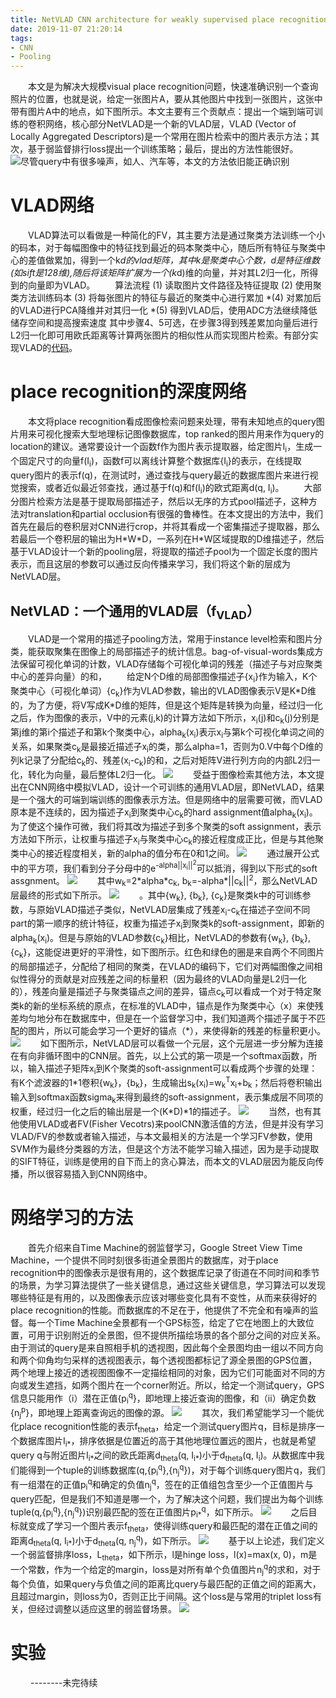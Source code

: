 ```yaml
---
title: NetVLAD CNN architecture for weakly supervised place recognition
date: 2019-11-07 21:20:14
tags:
- CNN
- Pooling
---
```

&emsp;&emsp;本文是为解决大规模visual place recognition问题，快速准确识别一个查询照片的位置，也就是说，给定一张图片A，要从其他图片中找到一张图片，这张中带有图片A中的地点，如下图所示。本文主要有三个贡献点：提出一个端到端可训练的卷积网络，核心部分NetVLAD是一个新的VLAD层，VLAD (Vector of Locally Aggregated Descriptors)是一个常用在图片检索中的图片表示方法；其次，基于弱监督排行loss提出一个训练策略；最后，提出的方法性能很好。
![](/images/NetVLAD/fig_exam.png "尽管query中有很多噪声，如人、汽车等，本文的方法依旧能正确识别")
# VLAD网络
&emsp;&emsp;VLAD算法可以看做是一种简化的FV，其主要方法是通过聚类方法训练一个小的码本，对于每幅图像中的特征找到最近的码本聚类中心，随后所有特征与聚类中心的差值做累加，得到一个k*d的vlad矩阵，其中k是聚类中心个数，d是特征维数(如sift是128维),随后将该矩阵扩展为一个(k*d)维的向量，并对其L2归一化，所得到的向量即为VLAD。
&emsp;&emsp;算法流程
(1) 读取图片文件路径及特征提取
(2) 使用聚类方法训练码本
(3) 将每张图片的特征与最近的聚类中心进行累加
\*(4) 对累加后的VLAD进行PCA降维并对其归一化
\*(5) 得到VLAD后，使用ADC方法继续降低储存空间和提高搜索速度
其中步骤4、5可选，在步骤3得到残差累加向量后进行L2归一化即可用欧氏距离等计算两张图片的相似性从而实现图片检索。有部分实现VLAD的[代码](https://github.com/Lithogenous/VLAD-SIFT-python)。
# place recognition的深度网络
&emsp;&emsp;本文将place recognition看成图像检索问题来处理，带有未知地点的query图片用来可视化搜索大型地理标记图像数据库，top ranked的图片用来作为query的location的建议。通常要设计一个函数f作为图片表示提取器，给定图片I<sub>i</sub>，生成一个固定尺寸的向量f(I<sub>i</sub>)，函数f可以离线计算整个数据库{I<sub>i</sub>}的表示，在线提取query图片的表示f(q)，在测试时，通过查找与query最近的数据库图片来进行视觉搜索，或者近似最近邻查找，通过基于f(q)和f(I<sub>i</sub>)的欧式距离d(q, I<sub>i</sub>)。
&emsp;&emsp;大部分图片检索方法是基于提取局部描述子，然后以无序的方式pool描述子，这种方法对translation和partial occlusion有很强的鲁棒性。在本文提出的方法中，我们首先在最后的卷积层对CNN进行crop，并将其看成一个密集描述子提取器，那么若最后一个卷积层的输出为H\*W\*D，一系列在H\*W区域提取的D维描述子，然后基于VLAD设计一个新的pooling层，将提取的描述子pool为一个固定长度的图片表示，而且这层的参数可以通过反向传播来学习，我们将这个新的层成为NetVLAD层。
## NetVLAD：一个通用的VLAD层（f<sub>VLAD</sub>）
&emsp;&emsp;VLAD是一个常用的描述子pooling方法，常用于instance level检索和图片分类，能获取聚集在图像上的局部描述子的统计信息。bag-of-visual-words集成方法保留可视化单词的计数，VLAD存储每个可视化单词的残差（描述子与对应聚类中心的差异向量）的和，
&emsp;&emsp;给定N个D维的局部图像描述子{x<sub>i</sub>}作为输入，K个聚类中心（可视化单词）{c<sub>k</sub>}作为VLAD参数，输出的VLAD图像表示V是K\*D维的，为了方便，将V写成K\*D维的矩阵，但是这个矩阵是转换为向量，经过归一化之后，作为图像的表示，V中的元素(j,k)的计算方法如下所示，x<sub>i</sub>(j)和c<sub>k</sub>(j)分别是第j维的第i个描述子和第k个聚类中心，alpha<sub>k</sub>(x<sub>i</sub>)表示x<sub>i</sub>与第k个可视化单词之间的关系，如果聚类c<sub>k</sub>是最接近描述子x<sub>i</sub>的类，那么alpha=1，否则为0.V中每个D维的列k记录了分配给c<sub>k</sub>的、残差(x<sub>i</sub>-c<sub>k</sub>)的和，之后对矩阵V进行列方向的内部L2归一化，转化为向量，最后整体L2归一化。
![](/images/NetVLAD/func_VLAD.png "")
&emsp;&emsp;受益于图像检索其他方法，本文提出在CNN网络中模拟VLAD，设计一个可训练的通用VLAD层，即NetVLAD，结果是一个强大的可端到端训练的图像表示方法。但是网络中的层需要可微，而VLAD原本是不连续的，因为描述子x<sub>i</sub>到聚类中心c<sub>k</sub>的hard assignment值alpha<sub>k</sub>(x<sub>i</sub>)。为了使这个操作可微，我们将其改为描述子到多个聚类的soft assignment，表示方法如下所示，让权重与描述子x<sub>i</sub>与聚类中心c<sub>k</sub>的接近程度成正比，但是与其他聚类中心的接近程度相关，新的alpha的值分布在0和1之间。
![](/images/NetVLAD/func_soft.png "")
&emsp;&emsp;通过展开公式中的平方项，我们看到分子分母中的e<sup>-alpha||x<sub>i</sub>||<sup>2</sup></sup>可以抵消，得到以下形式的soft assgnment。
![](/images/NetVLAD/func_soft1.png "")
&emsp;&emsp;其中w<sub>k</sub>=2\*alpha\*c<sub>k</sub>, b<sub>k</sub>=-alpha\*||c<sub>k</sub>||<sup>2</sup>，那么NetVLAD层最终的形式如下所示。
![](/images/NetVLAD/func_soft2.png "")
&emsp;&emsp;。其中{w<sub>k</sub>}, {b<sub>k</sub>}, {c<sub>k</sub>}是聚类k中的可训练参数，与原始VLAD描述子类似，NetVLAD层集成了残差x<sub>i</sub>-c<sub>k</sub>在描述子空间不同part的第一顺序的统计特征，权重为描述子x<sub>i</sub>到聚类k的soft-assignment，即新的alpha<sub>k</sub>(x<sub>i</sub>)。但是与原始的VLAD参数{c<sub>k</sub>}相比，NetVLAD的参数有{w<sub>k</sub>}, {b<sub>k</sub>}, {c<sub>k</sub>}，这能促进更好的平滑性，如下图所示。红色和绿色的圈是来自两个不同图片的局部描述子，分配给了相同的聚类，在VLAD的编码下，它们对两幅图像之间相似性得分的贡献是对应残差之间的标量积（因为最终的VLAD向量是L2归一化的），残差向量是描述子与聚类锚点之间的差异，锚点c<sub>k</sub>可以看成一个对于特定聚类k的新的坐标系统的原点，在标准的VLAD中，锚点是作为聚类中心（x）来使残差均匀地分布在数据库中，但是在一个监督学习中，我们知道两个描述子属于不匹配的图片，所以可能会学习一个更好的锚点（\*），来使得新的残差的标量积更小。
![](/images/NetVLAD/fig_benefit.png "")
&emsp;&emsp;如下图所示，NetVLAD层可以看做一个元层，这个元层进一步分解为连接在有向非循环图中的CNN层。首先，以上公式的第一项是一个softmax函数，所以，输入描述子矩阵x<sub>i</sub>到K个聚类的soft-assignment可以看成两个步骤的处理：有K个滤波器的1\*1卷积{w<sub>k</sub>}，{b<sub>k</sub>}，生成输出s<sub>k</sub>(x<sub>i</sub>)=w<sub>k</sub><sup>T</sup>x<sub>i</sub>+b<sub>k</sub>；然后将卷积输出输入到softmax函数sigma<sub>k</sub>来得到最终的soft-assignment，表示集成层不同项的权重，经过归一化之后的输出层是一个(K\*D)\*1的描述子。
![](/images/NetVLAD/fig_archi.png "")
&emsp;&emsp;当然，也有其他使用VLAD或者FV(Fisher Vecotrs)来poolCNN激活值的方法，但是并没有学习VLAD/FV的参数或者输入描述，与本文最相关的方法是一个学习FV参数，使用SVM作为最终分类器的方法，但是这个方法不能学习输入描述，因为是手动提取的SIFT特征，训练是使用的自下而上的贪心算法，而本文的VLAD层因为能反向传播，所以很容易插入到CNN网络中。
# 网络学习的方法
&emsp;&emsp;首先介绍来自Time Machine的弱监督学习，Google Street View Time Machine，一个提供不同时刻很多街道全景图片的数据库，对于place recognition中的图像表示是很有用的，这个数据库记录了街道在不同时间和季节的场景，为学习算法提供了一些关键信息，通过这些关键信息，学习算法可以发现哪些特征是有用的，以及图像表示应该对哪些变化具有不变性，从而来获得好的place recognition的性能。而数据库的不足在于，他提供了不完全和有噪声的监督。每一个Time Machine全景都有一个GPS标签，给定了它在地图上的大致位置，可用于识别附近的全景图，但不提供所描绘场景的各个部分之间的对应关系。由于测试的query是来自照相手机的透视图，因此每个全景图均由一组以不同方向和两个仰角均匀采样的透视图表示，每个透视图都标记了源全景图的GPS位置，两个地理上接近的透视图图像不一定描绘相同的对象，因为它们可能面对不同的方向或发生遮挡，如两个图片在一个corner附近。所以，给定一个测试query，GPS信息只能用作（i）潜在正值{p<sub>i</sub><sup>q</sup>}，即地理上接近查询的图像，和（ii）确定负数{n<sub>j</sub><sup>p</sup>}，即地理上距离查询远的图像的源。
![](/images/NetVLAD/fig_google.png "")
&emsp;&emsp;其次，我们希望能学习一个能优化place recognition性能的表示f<sub>theta</sub>，给定一个测试query图片q，目标是排序一个数据库图片I<sub>i\*</sub>，排序依据是位置近的高于其他地理位置远的图片，也就是希望query q与附近图片I<sub>i\*</sub>之间的欧氏距离d<sub>theta</sub>(q, I<sub>i\*</sub>)小于d<sub>theta</sub>(q, I<sub>i</sub>)。从数据库中我们能得到一个tuple的训练数据库(q,{p<sub>i</sub><sup>q</sup>},{n<sub>j</sub><sup>q</sup>})，对于每个训练query图片q，我们有一组潜在的正值p<sub>i</sub><sup>q</sup>和确定的负值n<sub>j</sub><sup>q</sup>，签在的正值组包含至少一个正值图片与query匹配，但是我们不知道是哪一个，为了解决这个问题，我们提出为每个训练tuple(q,{p<sub>i</sub><sup>q</sup>},{n<sub>j</sub><sup>q</sup>})识别最匹配的签在正值图片p<sub>i\*</sub><sup>q</sup>，如下所示。
![](/images/NetVLAD/func_pos.png "")
&emsp;&emsp;之后目标就变成了学习一个图片表示f<sub>theta</sub>，使得训练query和最匹配的潜在正值之间的距离d<sub>theta</sub>(q, I<sub>i\*</sub>)小于d<sub>theta</sub>(q, n<sub>j</sub><sup>q</sup>)，如下所示。
![](/images/NetVLAD/func_pos1.png "")
&emsp;&emsp;基于以上论述，我们定义一个弱监督排序loss，L<sub>theta</sub>，如下所示，l是hinge loss，l(x)=max(x, 0)，m是一个常数，作为一个给定的margin，loss是对所有单个负值图片n<sub>j</sub><sup>q</sup>的求和，对于每个负值，如果query与负值之间的距离比query与最匹配的正值之间的距离大，且超过margin，则loss为0，否则正比于间隔。这个loss是与常用的triplet loss有关，但经过调整以适应这里的弱监督场景。
![](/images/NetVLAD/func_loss.png "")
# 实验
&emsp;&emsp;
--------未完待续